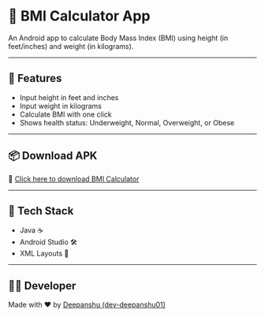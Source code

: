 
# 📱 BMI Calculator App

An Android app to calculate Body Mass Index (BMI) using height (in feet/inches) and weight (in kilograms).

---

## 🧮 Features
- Input height in feet and inches
- Input weight in kilograms
- Calculate BMI with one click
- Shows health status: Underweight, Normal, Overweight, or Obese

---

## 📦 Download APK

📲 [Click here to download BMI Calculator](https://github.com/dev-deepanshu01/BMI-Calculator-App/raw/main/bmi-calculator.apk)

---

## 🔧 Tech Stack

- Java ☕
- Android Studio 🛠️
- XML Layouts 📐

---

## 🧑‍💻 Developer

Made with ❤️ by [Deepanshu (dev-deepanshu01)](https://github.com/dev-deepanshu01)


